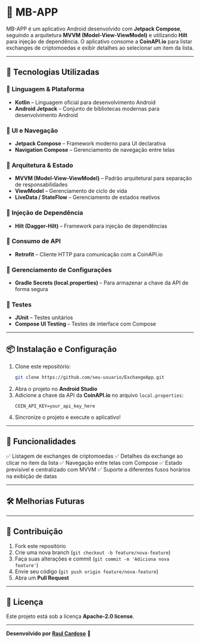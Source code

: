 # 📌 MB-APP

MB-APP é um aplicativo Android desenvolvido com **Jetpack Compose**, seguindo a arquitetura **MVVM (Model-View-ViewModel)** e utilizando **Hilt** para injeção de dependência. O aplicativo consome a **CoinAPI.io** para listar exchanges de criptomoedas e exibir detalhes ao selecionar um item da lista.

---

## 🚀 Tecnologias Utilizadas

### 🔹 **Linguagem & Plataforma**
- **Kotlin** – Linguagem oficial para desenvolvimento Android
- **Android Jetpack** – Conjunto de bibliotecas modernas para desenvolvimento Android

### 🔹 **UI e Navegação**
- **Jetpack Compose** – Framework moderno para UI declarativa
- **Navigation Compose** – Gerenciamento de navegação entre telas

### 🔹 **Arquitetura & Estado**
- **MVVM (Model-View-ViewModel)** – Padrão arquitetural para separação de responsabilidades
- **ViewModel** – Gerenciamento de ciclo de vida
- **LiveData / StateFlow** – Gerenciamento de estados reativos

### 🔹 **Injeção de Dependência**
- **Hilt (Dagger-Hilt)** – Framework para injeção de dependências

### 🔹 **Consumo de API**
- **Retrofit** – Cliente HTTP para comunicação com a CoinAPI.io

### 🔹 **Gerenciamento de Configurações**
- **Gradle Secrets (local.properties)** – Para armazenar a chave da API de forma segura

### 🔹 **Testes**
- **JUnit** – Testes unitários
- **Compose UI Testing** – Testes de interface com Compose

---

## 📦 Instalação e Configuração

1. Clone este repositório:
   ```sh
   git clone https://github.com/seu-usuario/ExchangeApp.git
   ```
2. Abra o projeto no **Android Studio**
3. Adicione a chave da API da **CoinAPI.io** no arquivo `local.properties`:
   ```properties
   COIN_API_KEY=your_api_key_here
   ```
4. Sincronize o projeto e execute o aplicativo!

---

## 📱 Funcionalidades
✅ Listagem de exchanges de criptomoedas
✅ Detalhes da exchange ao clicar no item da lista
✅ Navegação entre telas com Compose
✅ Estado previsível e centralizado com MVVM
✅ Suporte a diferentes fusos horários na exibição de datas

---

## 🛠 Melhorias Futuras


---

## 🤝 Contribuição
1. Fork este repositório
2. Crie uma nova branch (`git checkout -b feature/nova-feature`)
3. Faça suas alterações e commit (`git commit -m 'Adiciona nova feature'`)
4. Envie seu código (`git push origin feature/nova-feature`)
5. Abra um **Pull Request**

---

## 📜 Licença
Este projeto está sob a licença **Apache-2.0 license**.

---

**Desenvolvido por [Raul Cardoso](https://github.com/Rcca01)** 🚀
